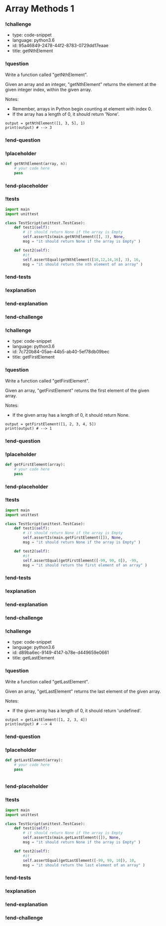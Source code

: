 # Array Methods 1

### !challenge

* type: code-snippet
* language: python3.6
* id: 95a46849-2478-44f2-8783-0729dd17eaae
* title: getNthElement

### !question

Write a function called "getNthElement".

Given an array and an integer, "getNthElement" returns the element at the given integer index, within the given array.

Notes:
* Remember, arrays in Python begin counting at element with index 0.
* If the array has a length of 0, it should return 'None'.


```
output = getNthElement([1, 3, 5], 1)
print(output) # --> 3
```

### !end-question

### !placeholder

```python
def getNthElement(array, n):
    # your code here
    pass


```

### !end-placeholder

### !tests

```python
import main
import unittest

class TestScript(unittest.TestCase):
    def test1(self):
        # it should return None if the array is Empty
        self.assertIs(main.getNthElement([], 3), None,
        msg = "it should return None if the array is Empty" )

    def test2(self):
        #it
        self.assertEqual(getNthElement([10,12,14,16], 3), 16,
        msg = "it should return the nth element of an array" )

```

### !end-tests

### !explanation

### !end-explanation

### !end-challenge

### !challenge

* type: code-snippet
* language: python3.6
* id: 7c720b84-05ae-44b5-ab40-5ef78db09bec
* title: getFirstElement

### !question

Write a function called "getFirstElement".

Given an array, "getFirstElement" returns the first element of the given array.

Notes:
* If the given array has a length of 0, it should return None.

```
output = getFirstElement([1, 2, 3, 4, 5])
print(output) # --> 1
```

### !end-question

### !placeholder

```python
def getFirstElement(array):
    # your code here
    pass


```

### !end-placeholder

### !tests

```python
import main
import unittest

class TestScript(unittest.TestCase):
    def test1(self):
        # it should return None if the array is Empty
        self.assertIs(main.getFirstElement([]), None,
        msg = "it should return None if the array is Empty" )

    def test2(self):
        #it
        self.assertEqual(getFirstElement([-99, 99, 0]), -99,
        msg = "it should return the first element of an array" )

```

### !end-tests

### !explanation

### !end-explanation

### !end-challenge

### !challenge

* type: code-snippet
* language: python3.6
* id: d89ba6ec-9149-4147-b78e-d449659e0661
* title: getLastElement

### !question

Write a function called "getLastElement".

Given an array, "getLastElement" returns the last element of the given array.

Notes:
* If the given array has a length of 0, it should return 'undefined'.

```
output = getLastElement([1, 2, 3, 4])
print(output) # --> 4
```

### !end-question

### !placeholder

```python
def getLastElement(array):
    # your code here
    pass



```

### !end-placeholder

### !tests

```python
import main
import unittest

class TestScript(unittest.TestCase):
    def test1(self):
        # it should return None if the array is Empty
        self.assertIs(main.getLastElement([]), None,
        msg = "it should return None if the array is Empty" )

    def test2(self):
        #it
        self.assertEqual(getLastElement([-99, 99, 10]), 10,
        msg = "it should return the last element of an array" )

```


### !end-tests

### !explanation

### !end-explanation

### !end-challenge
